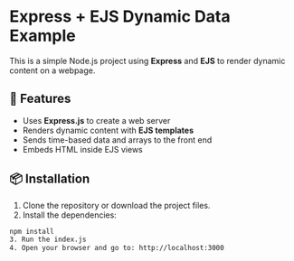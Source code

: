 # Express + EJS Dynamic Data Example

This is a simple Node.js project using **Express** and **EJS** to render dynamic content on a webpage.


## 🚀 Features

- Uses **Express.js** to create a web server
- Renders dynamic content with **EJS templates**
- Sends time-based data and arrays to the front end
- Embeds HTML inside EJS views

## 📦 Installation

1. Clone the repository or download the project files.
2. Install the dependencies:

```bash
npm install
3. Run the index.js
4. Open your browser and go to: http://localhost:3000
